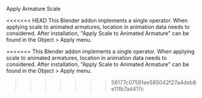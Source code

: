 Apply Armature Scale

<<<<<<< HEAD
This Blender addon implements a single operator. When applying scale to animated armatures, 
location in animation data needs to considered. 
After installation, "Apply Scale to Animated Armature" can be found in the Object > Apply menu.

=======
This Blender addon implements a single operator.
When applying scale to animated armatures, location in animation data needs to considered.
After installation, "Apply Scale to Animated Armature" can be found in the Object > Apply menu. 
>>>>>>> 56177c07591ee585042f27a4deb8e11fb7ad417c
